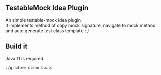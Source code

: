 TestableMock Idea Plugin
---

An simple testable-mock idea plugin.<br>
It implements method of copy mock signature, navigate to mock method and auto generate test class template
<em>: )</em>

## Build it

Java 11 is required.

```
./gradlew clean build
```

